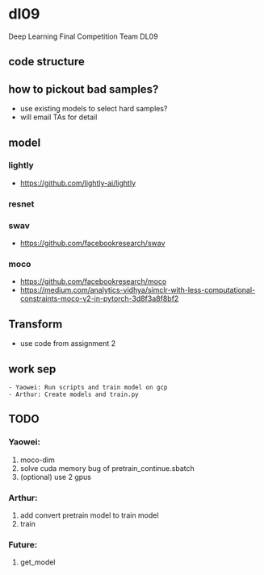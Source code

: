 # dl09
Deep Learning Final Competition Team DL09

## code structure

## how to pickout bad samples?
- use existing models to select hard samples?
- will email TAs for detail

## model

### lightly
 - https://github.com/lightly-ai/lightly

### resnet

### swav
- https://github.com/facebookresearch/swav

### moco
- https://github.com/facebookresearch/moco
- https://medium.com/analytics-vidhya/simclr-with-less-computational-constraints-moco-v2-in-pytorch-3d8f3a8f8bf2

## Transform
- use code from assignment 2

## work sep
    - Yaowei: Run scripts and train model on gcp
    - Arthur: Create models and train.py

## TODO
### Yaowei:
1. moco-dim
2. solve cuda memory bug of pretrain_continue.sbatch
3. (optional) use 2 gpus

### Arthur:
1. add convert pretrain model to train model
2. train

### Future:
1. get_model